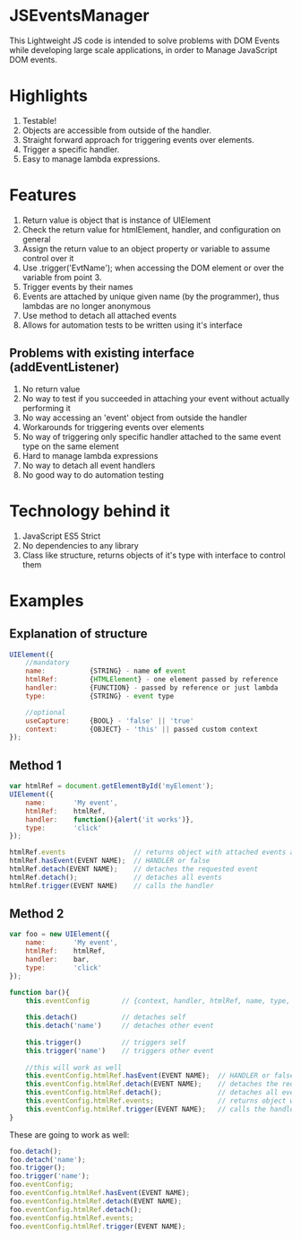# JSEventsManager
This Lightweight JS code is intended to solve problems with DOM Events while developing large scale applications, in order to Manage JavaScript DOM events.


# Highlights
1. Testable!
2. Objects are accessible from outside of the handler.
3. Straight forward approach for triggering events over elements.
4. Trigger a specific handler.
5. Easy to manage lambda expressions.


# Features
1. Return value is object that is instance of UIElement
2. Check the return value for htmlElement, handler, and configuration on general
3. Assign the return value to an object property or variable to assume control over it
4. Use .trigger('EvtName'); when accessing the DOM element or over the variable from point 3.
5. Trigger events by their names
6. Events are attached by unique given name (by the programmer), thus lambdas are no longer anonymous
7. Use method to detach all attached events
8. Allows for automation tests to be written using it's interface


## Problems with existing interface (addEventListener)
1. No return value
2. No way to test if you succeeded in attaching your event without actually performing it
3. No way accessing an 'event' object from outside the handler
4. Workarounds for triggering events over elements
5. No way of triggering only specific handler attached to the same event type on the same element
6. Hard to manage lambda expressions
7. No way to detach all event handlers
8. No good way to do automation testing


# Technology behind it
1. JavaScript ES5 Strict
2. No dependencies to any library
3. Class like structure, returns objects of it's type with interface to control them


# Examples
## Explanation of structure
```javascript
UIElement({
	//mandatory
	name:			{STRING} - name of event
	htmlRef:		{HTMLElement} - one element passed by reference
	handler:		{FUNCTION} - passed by reference or just lambda
	type:			{STRING} - event type

	//optional
	useCapture:		{BOOL} - 'false' || 'true'
	context:		{OBJECT} - 'this' || passed custom context
});
```

## Method 1
```javascript
var htmlRef = document.getElementById('myElement');
UIElement({
	name:		'My event',
	htmlRef:	htmlRef,
	handler:	function(){alert('it works')},
	type:		'click'
});

htmlRef.events                 // returns object with attached events as properties
htmlRef.hasEvent(EVENT NAME);  // HANDLER or false
htmlRef.detach(EVENT NAME);    // detaches the requested event
htmlRef.detach();              // detaches all events
htmlRef.trigger(EVENT NAME)    // calls the handler
```

## Method 2
```javascript
var foo = new UIElement({
	name:		'My event',
	htmlRef:	htmlRef,
	handler:	bar,
	type:		'click'
});

function bar(){
	this.eventConfig		// {context, handler, htmlRef, name, type, useCapture}
	
	this.detach()			// detaches self
	this.detach('name')		// detaches other event
	
	this.trigger()			// triggers self
	this.trigger('name')	// triggers other event
	
	//this will work as well
	this.eventConfig.htmlRef.hasEvent(EVENT NAME);  // HANDLER or false
	this.eventConfig.htmlRef.detach(EVENT NAME);    // detaches the requested event
	this.eventConfig.htmlRef.detach();              // detaches all events
	this.eventConfig.htmlRef.events;                // returns object with attached events as properties
	this.eventConfig.htmlRef.trigger(EVENT NAME);   // calls the handler
}
```

These are going to work as well:
```javascript
foo.detach();
foo.detach('name');
foo.trigger();
foo.trigger('name');
foo.eventConfig;
foo.eventConfig.htmlRef.hasEvent(EVENT NAME);
foo.eventConfig.htmlRef.detach(EVENT NAME);
foo.eventConfig.htmlRef.detach();
foo.eventConfig.htmlRef.events;
foo.eventConfig.htmlRef.trigger(EVENT NAME);
```